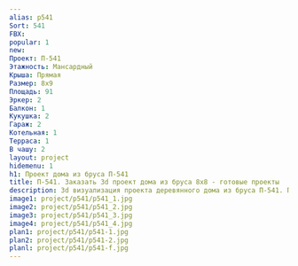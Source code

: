 ```yaml
---
alias: p541
Sort: 541
FBX: 
popular: 1
new: 
Проект: П-541
Этажность: Мансардный
Крыша: Прямая
Размер: 8х9
Площадь: 91
Эркер: 2
Балкон: 1
Кукушка: 2
Гараж: 2
Котельная: 1
Терраса: 1
В чашу: 2
layout: project
hidemenu: 1
h1: Проект дома из бруса П-541
title: П-541. Заказать 3d проект дома из бруса 8х8 - готовые проекты
description: 3d визуализация проекта деревянного дома из бруса П-541. Площадь 91 м2, размер 8х8. Вы можете внести любые изменения в проект.
image1: project/p541/p541_1.jpg
image2: project/p541/p541_2.jpg
image3: project/p541/p541_3.jpg
image4: project/p541/p541_4.jpg
plan1: project/p541/p541-1.jpg
plan2: project/p541/p541-2.jpg
planl: project/p541/p541-f.jpg
---
```

